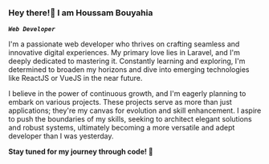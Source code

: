 ### Hey there!👋   I am Houssam Bouyahia 

 ***`Web Developer`***

I'm a passionate web developer who thrives on crafting seamless and innovative digital experiences. My primary love lies in Laravel, and I'm deeply dedicated to mastering it. Constantly learning and exploring, I'm determined to broaden my horizons and dive into emerging technologies like ReactJS or VueJS in the near future.

I believe in the power of continuous growth, and I'm eagerly planning to embark on various projects. These projects serve as more than just applications; they're my canvas for evolution and skill enhancement. I aspire to push the boundaries of my skills, seeking to architect elegant solutions and robust systems, ultimately becoming a more versatile and adept developer than I was yesterday.

**Stay tuned for my journey through code! 🚀**



